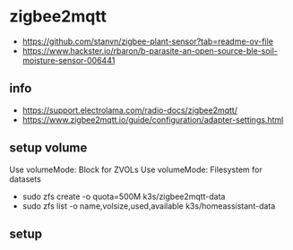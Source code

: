 # zigbee2mqtt
* https://github.com/stanvn/zigbee-plant-sensor?tab=readme-ov-file
* https://www.hackster.io/rbaron/b-parasite-an-open-source-ble-soil-moisture-sensor-006441

## info
* https://support.electrolama.com/radio-docs/zigbee2mqtt/
* https://www.zigbee2mqtt.io/guide/configuration/adapter-settings.html

## setup volume
Use volumeMode: Block for ZVOLs
Use volumeMode: Filesystem for datasets 

* sudo zfs create -o quota=500M k3s/zigbee2mqtt-data  
* sudo zfs list -o name,volsize,used,available k3s/homeassistant-data

## setup

